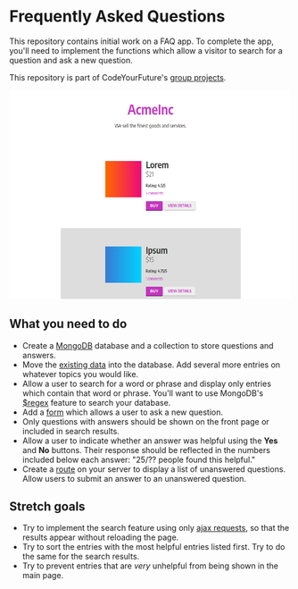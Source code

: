 # Frequently Asked Questions

This repository contains initial work on a FAQ app. To complete the app, you'll need to implement the functions which allow a visitor to search for a question and ask a new question.

This repository is part of CodeYourFuture's [group projects](https://github.com/CodeYourFuture/group-projects).

![Screenshot of starting point](screenshot.png)

## What you need to do

- Create a [MongoDB](https://www.mongodb.com/) database and a collection to store questions and answers.
- Move the [existing data](data) into the database. Add several more entries on whatever topics you would like.
- Allow a user to search for a word or phrase and display only entries which contain that word or phrase. You'll want to use MongoDB's [$regex](https://docs.mongodb.com/manual/reference/operator/query/regex/) feature to search your database.
- Add a [form](http://marksheet.io/html-forms.html) which allows a user to ask a new question.
- Only questions with answers should be shown on the front page or included in search results.
- Allow a user to indicate whether an answer was helpful using the **Yes** and **No** buttons. Their response should be reflected in the numbers included below each answer: "25/?? people found this helpful."
- Create a [route](https://expressjs.com/en/guide/routing.html) on your server to display a list of unanswered questions. Allow users to submit an answer to an unanswered question.

## Stretch goals

- Try to implement the search feature using only [ajax requests](https://developer.mozilla.org/en-US/docs/AJAX/Getting_Started), so that the results appear without reloading the page.
- Try to sort the entries with the most helpful entries listed first. Try to do the same for the search results.
- Try to prevent entries that are _very_ unhelpful from being shown in the main page.
